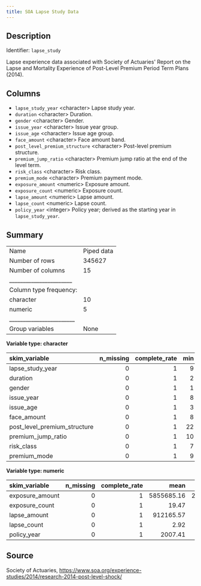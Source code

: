 ```yaml
---
title: SOA Lapse Study Data
---
```


## Description

Identifier: `lapse_study`

Lapse experience data associated with Society of Actuaries' Report on the Lapse and Mortality Experience of Post-Level Premium Period Term Plans (2014).

## Columns

- `lapse_study_year` &lt;character&gt; Lapse study year.
- `duration` &lt;character&gt; Duration.
- `gender` &lt;character&gt; Gender.
- `issue_year` &lt;character&gt; Issue year group.
- `issue_age` &lt;character&gt; Issue age group.
- `face_amount` &lt;character&gt; Face amount band.
- `post_level_premium_structure` &lt;character&gt; Post-level premium structure.
- `premium_jump_ratio` &lt;character&gt; Premium jump ratio at the end of the level term.
- `risk_class` &lt;character&gt; Risk class.
- `premium_mode` &lt;character&gt; Premium payment mode.
- `exposure_amount` &lt;numeric&gt; Exposure amount.
- `exposure_count` &lt;numeric&gt; Exposure count.
- `lapse_amount` &lt;numeric&gt; Lapse amount.
- `lapse_count` &lt;numeric&gt; Lapse count.
- `policy_year` &lt;integer&gt; Policy year; derived as the starting year in `lapse_study_year`.

## Summary


|                         |           |
|:------------------------|:----------|
|Name                     |Piped data |
|Number of rows           |345627     |
|Number of columns        |15         |
|_______________________  |           |
|Column type frequency:   |           |
|character                |10         |
|numeric                  |5          |
|________________________ |           |
|Group variables          |None       |


**Variable type: character**

|skim_variable                | n_missing| complete_rate| min| max| empty| n_unique| whitespace|
|:----------------------------|---------:|-------------:|---:|---:|-----:|--------:|----------:|
|lapse_study_year             |         0|             1|   9|   9|     0|       12|          0|
|duration                     |         0|             1|   2|   3|     0|        5|          0|
|gender                       |         0|             1|   1|   1|     0|        2|          0|
|issue_year                   |         0|             1|   8|   9|     0|        7|          0|
|issue_age                    |         0|             1|   3|   5|     0|        7|          0|
|face_amount                  |         0|             1|   8|  13|     0|        4|          0|
|post_level_premium_structure |         0|             1|  22|  24|     0|        2|          0|
|premium_jump_ratio           |         0|             1|  10|  16|     0|       25|          0|
|risk_class                   |         0|             1|   7|  13|     0|        9|          0|
|premium_mode                 |         0|             1|   9|  16|     0|        6|          0|


**Variable type: numeric**

|skim_variable   | n_missing| complete_rate|       mean|          sd|   p0|    p25|    p50|     p75|         p100|hist  |
|:---------------|---------:|-------------:|----------:|-----------:|----:|------:|------:|-------:|------------:|:-----|
|exposure_amount |         0|             1| 5855685.16| 27980176.96|    0| 250000| 920000| 3000000| 2.336747e+09|▇▁▁▁▁ |
|exposure_count  |         0|             1|      19.47|      106.44|    0|      1|      3|      11| 9.838550e+03|▇▁▁▁▁ |
|lapse_amount    |         0|             1|  912165.57|  5770952.89|    0|      0|      0|  450000| 5.027999e+08|▇▁▁▁▁ |
|lapse_count     |         0|             1|       2.92|       19.72|    0|      0|      0|       2| 1.806000e+03|▇▁▁▁▁ |
|policy_year     |         0|             1|    2007.41|        2.92| 2000|   2006|   2008|    2010| 2.011000e+03|▂▂▃▅▇ |



## Source

Society of Actuaries, https://www.soa.org/experience-studies/2014/research-2014-post-level-shock/